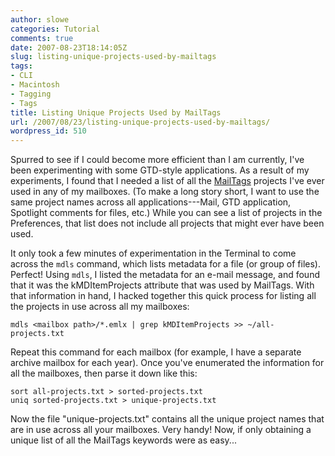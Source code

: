 ```yaml
---
author: slowe
categories: Tutorial
comments: true
date: 2007-08-23T18:14:05Z
slug: listing-unique-projects-used-by-mailtags
tags:
- CLI
- Macintosh
- Tagging
- Tags
title: Listing Unique Projects Used by MailTags
url: /2007/08/23/listing-unique-projects-used-by-mailtags/
wordpress_id: 510
---
```


Spurred to see if I could become more efficient than I am currently, I've been experimenting with some GTD-style applications. As a result of my experiments, I found that I needed a list of all the [MailTags](http://www.indev.ca/MailTags.html) projects I've ever used in any of my mailboxes. (To make a long story short, I want to use the same project names across all applications---Mail, GTD application, Spotlight comments for files, etc.) While you can see a list of projects in the Preferences, that list does not include all projects that might ever have been used.

It only took a few minutes of experimentation in the Terminal to come across the `mdls` command, which lists metadata for a file (or group of files). Perfect! Using `mdls`, I listed the metadata for an e-mail message, and found that it was the kMDItemProjects attribute that was used by MailTags. With that information in hand, I hacked together this quick process for listing all the projects in use across all my mailboxes:

	mdls <mailbox path>/*.emlx | grep kMDItemProjects >> ~/all-projects.txt

Repeat this command for each mailbox (for example, I have a separate archive mailbox for each year). Once you've enumerated the information for all the mailboxes, then parse it down like this:

	sort all-projects.txt > sorted-projects.txt
	uniq sorted-projects.txt > unique-projects.txt

Now the file "unique-projects.txt" contains all the unique project names that are in use across all your mailboxes. Very handy! Now, if only obtaining a unique list of all the MailTags keywords were as easy...
